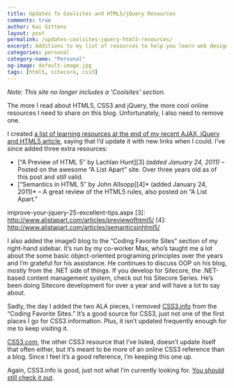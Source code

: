 ```yaml
---
title: Updates To Coolsites and HTML5/jQuery Resources
comments: true
author: Kai Gittens
layout: post
permalink: /updates-coolsites-jquery-html5-resources/
excerpt: Additions to my list of resources to help you learn web design and development and my Coolsites list, including a Sitecore and .NET development blog
categories: personal
category-name: "Personal"
og-image: default-image.jpg
tags: [html5, sitecore, css3]
---
```

*Note: This site no longer includes a 'Coolsites' section.*

The more I read about HTML5, CSS3 and jQuery, the more cool online resources I need to share on this blog. Unfortunately, I also need to remove one.

I created [a list of learning resources at the end of my recent AJAX, jQuery and HTML5 article][1], saying that I’d update it with new links when I could. I’ve since added three extra resources:

 [1]: http://kaidez.com/ajax-jquery-html5-work-together/

*   [“A Preview of HTML 5″ by Lachlan Hunt][3] *(added January 24, 2011)* – Posted on the awesome “A List Apart” site. Over three years old as of this post and *still* valid.
*   [“Semantics in HTML 5″ by John Allsopp][4]* (added January 24, 2011)* – A great review of the HTML5 rules, also posted on “A List Apart.”

improve-your-jquery-25-excellent-tips.aspx
 [3]: http://www.alistapart.com/articles/previewofhtml5/
 [4]: http://www.alistapart.com/articles/semanticsinhtml5/

I also added the image0 blog to the “Coding Favorite Sites” section of my right-hand sidebar. It’s run by my co-worker Max, who’s taught me a lot about the some basic object-oriented programing principles over the years and I’m grateful for his assistance. He continues to discuss OOP on his blog, mostly from the .NET side of things. If you develop for Sitecore, the .NET-based content management system, check out his Sitecore Series. He’s been doing Sitecore development for over a year and will have a lot to say about.


Sadly, the day I added the two ALA pieces, I removed [CSS3.info][7] from the “Coding Favorite Sites.” It’s a good source for CSS3, just not one of the first places I go for CSS3 information. Plus, it isn’t updated frequently enough for me to keep visiting it.

 [7]: http://www.css3.info/

[CSS3.com][8], the other CSS3 resource that I’ve listed, doesn’t update itself that often either, but it’s meant to be more of an online CSS3 reference than a blog. Since I feel it’s a good reference, I’m keeping this one up.

 [8]: http://www.css3.com/

Again, CSS3.info is good, just not what I’m currently looking for. [You should still check it out][7].